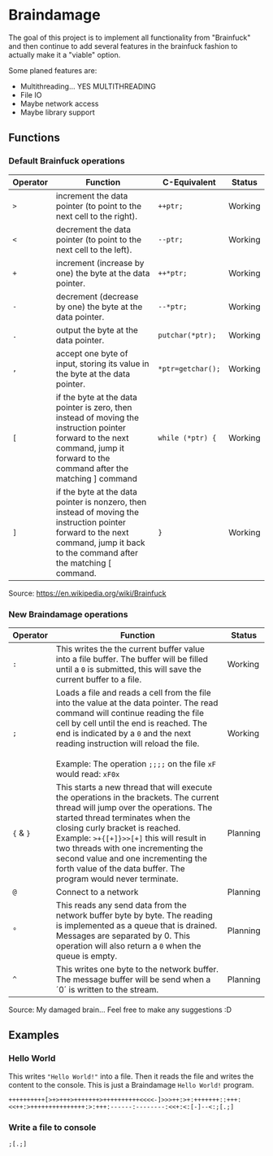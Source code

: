 # Braindamage
 The goal of this project is to implement all functionality from "Brainfuck" and then continue to add several features in the brainfuck fashion to actually make it a "viable" option.

Some planed features are:
  * Multithreading... YES MULTITHREADING
  * File IO
  * Maybe network access
  * Maybe library support

## Functions
### Default Brainfuck operations
| Operator | Function | C-Equivalent | Status |
|---|---|---|---|
| `>` | increment the data pointer (to point to the next cell to the right). | `++ptr;` | Working |
| `<` | decrement the data pointer (to point to the next cell to the left).  | `--ptr;` | Working |
| `+` | increment (increase by one) the byte at the data pointer. | `++*ptr;` | Working |
| `-` | decrement (decrease by one) the byte at the data pointer. | `--*ptr;` | Working |
| `.` | output the byte at the data pointer.  | `putchar(*ptr);` | Working |
| `,` | accept one byte of input, storing its value in the byte at the data pointer.  | `*ptr=getchar();` | Working |
| `[` | if the byte at the data pointer is zero, then instead of moving the instruction pointer forward to the next command, jump it forward to the command after the matching ] command | `while (*ptr) {` | Working |
| `]` | if the byte at the data pointer is nonzero, then instead of moving the instruction pointer forward to the next command, jump it back to the command after the matching [ command. | `}` | Working |

Source: https://en.wikipedia.org/wiki/Brainfuck

### New Braindamage operations
| Operator | Function | Status |
|---|---|---|
| `:` | This writes the the current buffer value into a file buffer. The buffer will be filled until a `0` is submitted, this will save the current buffer to a file. | Working |
| `;` | Loads a file and reads a cell from the file into the value at the data pointer. The read command will continue reading the file cell by cell until the end is reached. The end is indicated by a `0` and the next reading instruction will reload the file. <br><br> Example: The operation `;;;;` on the file `xF` would read: `xF0x` | Working |
|`{` & `}`| This starts a new thread that will execute the operations in the brackets. The current thread will jump over the operations. The started thread terminates when the closing curly bracket is reached.<br> Example: `>+{[+]}>>[+]` this will result in two threads with one incrementing the second value and one incrementing the forth value of the data buffer. The program would never terminate. | Planning |
|`@`| Connect to a network | Planning |
|`°`| This reads any send data from the network buffer byte by byte. The reading is implemented as a queue that is drained. Messages are separated by 0. This operation will also return a `0` when the queue is empty. | Planning |
|`^`| This writes one byte to the network buffer. The message buffer will be send when a ´0´ is written to the stream. | Planning |

Source: My damaged brain... Feel free to make any suggestions :D

## Examples
### Hello World
This writes `"Hello World!"` into a file. Then it reads the file and writes the content to the console. This is just a Braindamage `Hello World!` program.
```
++++++++++[>+>+++>+++++++>++++++++++<<<<-]>>>++:>+:+++++++::+++:<<++:>+++++++++++++++:>:+++:------:--------:<<+:<:[-]--<:;[.;]
```

### Write a file to console
```
;[.;]
```